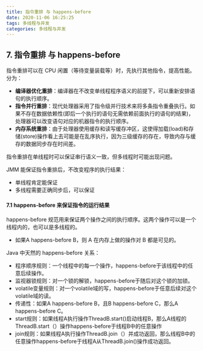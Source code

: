 ```yaml
---
title: 指令重排 与 happens-before
date: 2020-11-06 16:25:25
tags: 多线程与并发
categories: 多线程与并发
---
```


## 7. 指令重排 与 happens-before

指令重排可以在 CPU 闲置（等待变量装载等）时，先执行其他指令，提高性能。分为：
- **编译器优化重排**：编译器在不改变单线程程序语义的前提下，可以重新安排语句的执行顺序。
- **指令并行重排**：现代处理器采用了指令级并行技术来将多条指令重叠执行。如果不存在数据依赖性(即后一个执行的语句无需依赖前面执行的语句的结果)，处理器可以改变语句对应的机器指令的执行顺序。
- **内存系统重排**：由于处理器使用缓存和读写缓存冲区，这使得加载(load)和存储(store)操作看上去可能是在乱序执行，因为三级缓存的存在，导致内存与缓存的数据同步存在时间差。

指令重排在单线程时可以保证串行语义一致，但多线程时可能出现问题。

JMM 能保证指令重排后，不改变程序的执行结果：
- 单线程肯定能保证
- 多线程需要正确同步后，可以保证

#### 7.1 happens-before 来保证指令的运行结果

happens-before 规范用来保证两个操作之间的执行顺序。这两个操作可以是一个线程内的，也可以是多线程的。
- 如果A happens-before B，则 A 在内存上做的操作对 B 都是可见的。

Java 中天然的 happens-before 关系：
- 程序顺序规则：一个线程中的每一个操作，happens-before于该线程中的任意后续操作。
- 监视器锁规则：对一个锁的解锁，happens-before于随后对这个锁的加锁。
- volatile变量规则：对一个volatile域的写，happens-before于任意后续对这个volatile域的读。
- 传递性：如果A happens-before B，且B happens-before C，那么A happens-before C。
- start规则：如果线程A执行操作ThreadB.start()启动线程B，那么A线程的ThreadB.start（）操作happens-before于线程B中的任意操作
- join规则：如果线程A执行操作ThreadB.join（）并成功返回，那么线程B中的任意操作happens-before于线程A从ThreadB.join()操作成功返回。